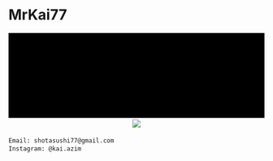 # MrKai77

<p align="center">
  <img src="https://raw.githubusercontent.com/MrKai77/MrKai77/main/profile.gif">
  <img src="https://github-readme-stats.vercel.app/api?username=MrKai77&show_icons=true&theme=tokyonight">
</p>

```
Email: shotasushi77@gmail.com  
Instagram: @kai.azim
```
